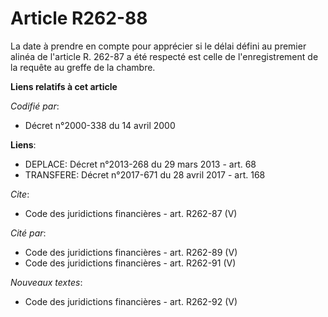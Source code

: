 # Article R262-88

La date à prendre en compte pour apprécier si le délai défini au premier alinéa de l'article R. 262-87 a été respecté est
celle de l'enregistrement de la requête au greffe de la chambre.

**Liens relatifs à cet article**

_Codifié par_:

  - Décret n°2000-338 du 14 avril 2000

**Liens**:

  - DEPLACE: Décret n°2013-268 du 29 mars 2013 - art. 68
  - TRANSFERE: Décret n°2017-671 du 28 avril 2017 - art. 168

_Cite_:

  - Code des juridictions financières - art. R262-87 (V)

_Cité par_:

  - Code des juridictions financières - art. R262-89 (V)
  - Code des juridictions financières - art. R262-91 (V)

_Nouveaux textes_:

  - Code des juridictions financières - art. R262-92 (V)
